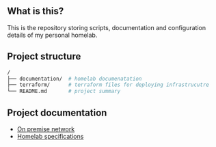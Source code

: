 ## What is this?

This is the repository storing scripts, documentation and configuration details of my personal homelab.

## Project structure

```sh
/
├── documentation/  # homelab documenatation
├── terraform/      # terraform files for deploying infrastrucutre
└── README.md       # project summary
```

## Project documentation

- [On premise network](./documentation/on-prem-network.md)
- [Homelab specifications](./documentation/homelab-specifications.md)
